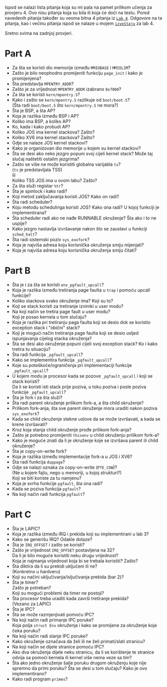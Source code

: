 Ispod se nalazi lista pitanja koja su mi pala na pamet prilikom učenja za provjeru 4.
Ovo nisu pitanja koja su bila ili koja će doći na testu.
Pored navedenih pitanja također su veoma bitna 4 pitanja iz [`Lab 4`](https://pdos.csail.mit.edu/6.828/2018/labs/lab4/).
Odgovore na ta pitanja, kao i većinu pitanja ispod se nalaze u mojem [`izveštaju`](./answers_4.md) za lab 4.

Sretno svima na zadnjoj provjeri.

# Part A
- Za šta se koristi dio memorije između `MMIOBASE` i `MMIOLIM`?
- Zašto je bilo neophodno promijeniti funkciju `page_init` i kako je promijenjena?
- Šta predstavlja `MPENTRY_ADDR`?
- Zašto je za vrijednost `MPENTRY_ADDR` izabrano `0x7000`?
- Za šta se koristi `kern/mpentry.S`?
- Kako i zašto se `kern/mpentry.S` razlikuje od `boot/boot.S`? \
  (Šta radi `boot/boot.S` što `kern/mpentry.S` ne mora?)
- Šta je BSP, a šta AP?
- Koja je razlika između BSP i AP?
- Koliko ima BSP, a koliko AP?
- Ko, kada i kako probudi AP?
- Koliko JOS ima kernel stackova? Zašto?
- Koliko XV6 ima kernel stackova? Zašto?
- Gdje se nalaze JOS kernel stackovi?
- Kako je organizovan dio memorije u kojem su kernel stackovi?
- Šta se desi ako neko jezgro popuni svoj cijeli kernel stack?
  Može taj slučaj naštetiti ostalim jezgrima?
- Zašto se više ne može koristiti globalna varijabla `ts`? \
  (`ts` je predstavljala TSS) \
  ili \
  Koliko TSS JOS ima u ovom labu? Zašto?
- Za šta služi registar `%tr`?
- Šta je spinlock i kako radi?
- Koji metod zaključavanja koristi JOS? Kako on radi?
- Šta radi scheduler?
- Koju metodu schedulinga koristi JOS? Kako ona radi? U kojoj funkciji je implementirana?
- Šta scheduler radi ako ne nađe RUNNABLE okruženje? Šta ako i to ne uspije?
- Kako jezgro nastavlja izvršavanje nakon što se zaustavi u funkciji `sched_halt`?
- Šta radi sistemski poziv `sys_exofork`?
- Koja je najviša adresa koju korisnička okruženja smiju mijenjati?
- Koja je najviša adresa koju korisnička okruženja smiju čitati?

# Part B
- Šta je i za šta se koristi `env_pgfault_upcall`?
- Koja je razlika između tretiranja page faulta u `trap` i pomoću upcall funkcije?
- Koliko stackova svako okruženje ima? Koji su to?
- Koji se stack koristi za tretiranje iznimki u user modu?
- Na koji način se tretira page fault u user modu? \
  Koji je posao kernela u tom slučaju?
- Koja je razlika pri tretiranju paga faulta koji se desio dok se koristio exception stack i "obični" stack?
- Koji je mogući način tretiranja page faulta koji se desio usljed ispunjavanja cijelog stacka okruženja?
- Šta se desi ako okruženje popuni cijeli svoj exception stack? Ko i kako tretira tu situaciju?
- Šta radi funkcija `_pgfault_upcall`?
- Kako se implementira funkcija `_pgfault_upcall`?
- Koje su poteškoće/ograničenja pri implementaciji funkcije `_pgfault_upcall`?
- U kojem modu je procesor kada se pozove `_pgfault_upcall` i koji se stack koristi? \
  Da li se koristi isti stack prije poziva, u toku poziva i posle poziva funkcije `_pgfault_upcall`?
- Šta je fork i za šta služi?
- Šta radi parent okruženje prilikom fork-a, a šta child okruženje?
- Prilikom fork-anja, šta sve parent okruženje mora uraditi nakon poziva `sys_exofork`?
- Kada se child okruženje stekne uslove da se može izvršavati, a kada se krene izvršavati?
- Kroz koja stanja child okruženje prođe prilikom fork-anja?
- Zašto je potrebno promijeniti `thisenv` u child okruženju prilikom fork-a?
- Kako je moguće znati da li je okruženje koje se izvršava parent ili child okruženje?
- Šta je copy-on-write fork?
- Koja je razlika između implementacije fork-a u JOS i XV6?
- Šta radi funkcija `duppage`?
- Gdje se nalazi oznaka za copy-on-write (`PTE_COW`)? \
  (Ne u kojem fajlu, nego u memoriji, u kojoj strukturi?) \
  Koji se biti koriste za tu namjenu?
- Koja je svrha funkcije `pgfault`, šta ona radi?
- Kada se poziva funkcija `pgfault`?
- Na koji način radi funkcija `pgfault`?

# Part C
- Šta je LAPIC?
- Koja je razlika između IRQ i prekida koji su implementirani u lab 3?
- Kako se generišu IRQ? Odakle dolaze?
- Šta je `IRQ_OFFSET` i zašto se koristi?
- Zašto je vrijednost `IRQ_OFFSET` postavljena na 32? \
  Da li je bilo moguće koristiti neku drugu vrijednost? \
  Koja je najmanja vrijednost koja bi se trebala koristiti? Zašto?
- Šta diktira da li su prekidi uključeni ili ne? \
  (Konkretno u hardveru)
- Koji su načini uključivanja/isljučivanja prekida (bar 2)?
- Šta je timer? \
  Zašto je potreban? \
  Koji su mogući problemi da timer ne postoji?
- Šta procesor treba uraditi kada završi tretiranje prekida? \
  (Vezano za LAPIC)
- Šta je IPC?
- Šta se može razmjenjivati pomoću IPC?
- Na koji način radi primanje IPC poruke? \
  Koja polja `struct Env` okruženja i kako se promijene za okruženje koje čeka poruku?
- Na koji način radi slanje IPC poruke?
- Kako okruženje označava da želi ili ne želi primati/slati stranicu?
- Na koji način se dijele stranice pomoću IPC?
- Ako dva okruženja dijele neku stranicu, da li se korištenje te stranice odvija sa pomoći kernela ili kernel više nema veze sa tim?
- Šta ako jedno okruženje šalje poruku drugom okruženju koje nije spremno da primi poruku? Šta se desi u tom slučaju? Kako je ovo implementirano?
- Kako radi program `primes`?
